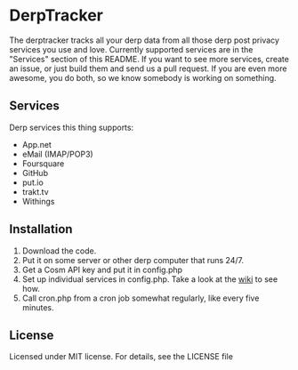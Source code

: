 # DerpTracker
The derptracker tracks all your derp data from all those derp post privacy services you use and love. Currently supported services are in the "Services" section of this README. If you want to see more services, create an issue, or just build them and send us a pull request. If you are even more awesome, you do both, so we know somebody is working on something.

## Services
Derp services this thing supports:
* App.net
* eMail (IMAP/POP3)
* Foursquare
* GitHub
* put.io
* trakt.tv
* Withings

## Installation
1. Download the code.
2. Put it on some server or other derp computer that runs 24/7.
3. Get a Cosm API key and put it in config.php
4. Set up individual services in config.php. Take a look at the [wiki](https://github.com/derpware/derptracker/wiki) to see how.
5. Call cron.php from a cron job somewhat regularly, like every five minutes.

## License
Licensed under MIT license. For details, see the LICENSE file
